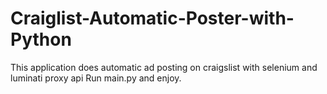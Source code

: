 # Craiglist-Automatic-Poster-with-Python
This application does automatic ad posting on craigslist with selenium and luminati proxy api
Run main.py and enjoy.
